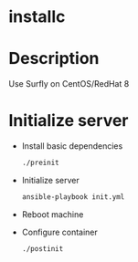 installc
===========

# Description
Use Surfly on CentOS/RedHat 8

# Initialize server
- Install basic dependencies
  ```bash
  ./preinit
  ```

- Initialize server
  ```bash
  ansible-playbook init.yml
  ```

- Reboot machine

- Configure container
  ```bash
  ./postinit
  ```
